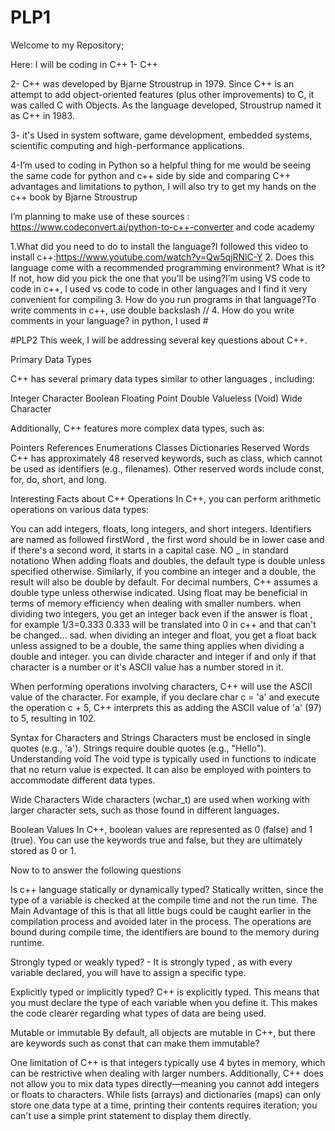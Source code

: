 # PLP1

Welcome to my Repository;

Here: I will be coding in C++
1- C++

2- C++ was developed by Bjarne Stroustrup in 1979. Since C++ is an attempt to add object-oriented features (plus other improvements) to C, it was called C with Objects. As the language developed, Stroustrup named it as C++ in 1983.

3- it's Used in system software, game development, embedded systems, scientific computing and high-performance applications. 

4-I’m used to coding in Python so a helpful thing for me would be seeing the same code for python and c++ side by side and comparing C++ advantages and limitations  to python, I will also try to get my hands on the c++ book by Bjarne Stroustrup 

I’m planning to make use of these sources : https://www.codeconvert.ai/python-to-c++-converter and code academy

1.What did you need to do to install the language?I followed this video to install c++:https://www.youtube.com/watch?v=Qw5qjRNlC-Y
2. Does this language come with a recommended programming environment? What is it? If not,
how did you pick the one that you'll be using?I’m using VS code to code in c++, I used vs code to code in other languages and I find it very convenient for compiling
3. How do you run programs in that language?To write comments in c++, use double backslash //
4. How do you write comments in your language? in python, I used #


#PLP2
This week, I will be addressing several key questions about C++.

Primary Data Types

C++ has several primary data types similar to other languages , including:

Integer
Character
Boolean
Floating Point
Double
Valueless (Void)
Wide Character

Additionally, C++ features more complex data types, such as:

Pointers
References
Enumerations
Classes
Dictionaries
Reserved Words
C++ has approximately 48 reserved keywords, such as class, which cannot be used as identifiers (e.g., filenames). Other reserved words include const, for, do, short, and long.

Interesting Facts about C++ Operations
In C++, you can perform arithmetic operations on various data types:

You can add integers, floats, long integers, and short integers.
Identifiers are named as followed firstWord , the first word should be in lower case and if there's a second word, it starts in a capital case. NO _ in standard notationo
When adding floats and doubles, the default type is double unless specified otherwise.
Similarly, if you combine an integer and a double, the result will also be double by default.
For decimal numbers, C++ assumes a double type unless otherwise indicated. Using float may be beneficial in terms of memory efficiency when dealing with smaller numbers.
when dividing two integers, you get an integer back even if the answer is float , for example 1/3=0.333 0.333 will be translated into 0 in c++ and that can't be changed... sad. when dividing an integer and float, you get a float back unless assigned to be a double, the same thing applies when dividing a double and integer. you can divide character and integer if and only if that character is a number or it's ASCII value has a number stored in it.


When performing operations involving characters, C++ will use the ASCII value of the character. For example, if you declare char c = 'a' and execute the operation c + 5, C++ interprets this as adding the ASCII value of 'a' (97) to 5, resulting in 102.

Syntax for Characters and Strings
Characters must be enclosed in single quotes (e.g., 'a').
Strings require double quotes (e.g., "Hello").
Understanding void
The void type is typically used in functions to indicate that no return value is expected. It can also be employed with pointers to accommodate different data types.

Wide Characters
Wide characters (wchar_t) are used when working with larger character sets, such as those found in different languages.

Boolean Values
In C++, boolean values are represented as 0 (false) and 1 (true). You can use the keywords true and false, but they are ultimately stored as 0 or 1.




Now to to answer the following questions

Is  c++ language statically or dynamically typed? 
Statically written, since 
the type of a variable is checked at the compile time and not the run time. The Main Advantage of this is that all little bugs could be caught earlier in the compilation process and avoided later in the process. The operations are bound during compile time, the identifiers are bound to the memory during runtime.

Strongly typed or weakly typed? -
It is strongly typed , as with every variable declared, you will have to assign a specific type.

Explicitly typed or implicitly typed? 
C++ is explicitly typed. This means that you must declare the type of each variable when you define it. 
This makes the code clearer regarding what types of data are being used.

Mutable or immutable
By default, all objects are mutable in C++, but there are keywords such as const that can make them immutable?


One limitation of C++ is that integers typically use 4 bytes in memory, which can be restrictive when dealing with larger numbers. Additionally, C++ does not allow you to mix data types directly—meaning you cannot add integers or floats to characters. While lists (arrays) and dictionaries (maps) can only store one data type at a time, printing their contents requires iteration; you can't use a simple print statement to display them directly.

